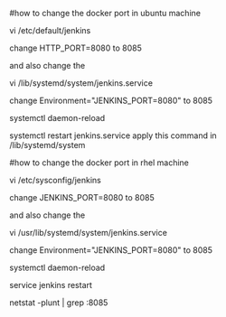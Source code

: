 #how to change the docker port in ubuntu machine

vi /etc/default/jenkins

change HTTP_PORT=8080 to 8085

and also change the 

vi /lib/systemd/system/jenkins.service

change Environment="JENKINS_PORT=8080" to 8085

systemctl daemon-reload

systemctl restart jenkins.service                apply this command in  /lib/systemd/system


#how to change the docker port in rhel machine

vi /etc/sysconfig/jenkins

change JENKINS_PORT=8080 to 8085

and also change the 

vi /usr/lib/systemd/system/jenkins.service

change Environment="JENKINS_PORT=8080" to 8085

systemctl daemon-reload

service jenkins restart

netstat -plunt | grep :8085
